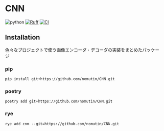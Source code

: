 # CNN

![python](https://img.shields.io/badge/python-3.8-blue)
[![Ruff](https://img.shields.io/endpoint?url=https://raw.githubusercontent.com/charliermarsh/ruff/main/assets/badge/v2.json)](https://github.com/astral-sh/ruff)
[![CI](https://github.com/nomutin/CNN/actions/workflows/ci.yaml/badge.svg)](https://github.com/nomutin/CNN/actions/workflows/ci.yaml)

## Installation

色々なプロジェクトで使う画像エンコーダ・デコーダの実装をまとめたパッケージ

### pip

```shell
pip install git+https://github.com/nomutin/CNN.git
```

### poetry

```shell
poetry add git+https://github.com/nomutin/CNN.git
```

### rye

```shell
rye add cnn --git=https://github.com/nomutin/CNN.git
```
